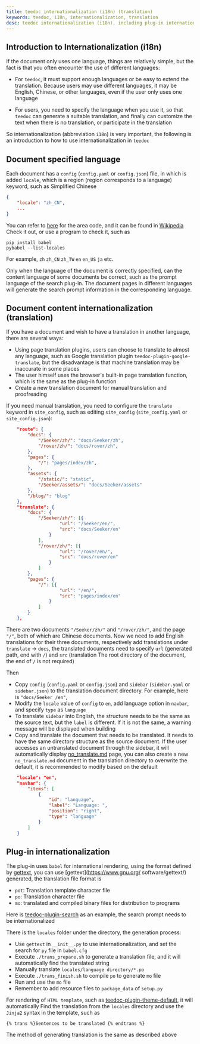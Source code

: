 ```yaml
---
title: teedoc internationalization (i18n) (translation)
keywords: teedoc, i18n, internationalization, translation
desc: teedoc internationalization (i18n), including plug-in internationalization and document internationalization
---
```


## Introduction to Internationalization (i18n)

If the document only uses one language, things are relatively simple, but the fact is that you often encounter the use of different languages:
* For `teedoc`, it must support enough languages ​​or be easy to extend the translation. Because users may use different languages, it may be English, Chinese, or other languages, even if the user only uses one language

* For users, you need to specify the language when you use it, so that `teedoc` can generate a suitable translation, and finally can customize the text when there is no translation, or participate in the translation

So internationalization (abbreviation `i18n`) is very important, the following is an introduction to how to use internationalization in `teedoc`



## Document specified language

Each document has a `config` (`config.yaml` or `config.json`) file, in which is added `locale`, which is a region (region corresponds to a language) keyword, such as Simplified Chinese

```json
{
    "locale": "zh_CN",
    ...
}
```

You can refer to [here](https://www.science.co.il/language/Locale-codes.php) for the area code, and it can be found in [Wikipedia](https://en.wikipedia.org/wiki/Language_localisation) Check it out, or use a program to check it, such as

```shell
pip install babel
pybabel --list-locales
```

For example, `zh` `zh_CN` `zh_TW` `en` `en_US` `ja` etc.

Only when the language of the document is correctly specified, can the content language of some documents be correct, such as the prompt language of the search plug-in. The document pages in different languages ​​will generate the search prompt information in the corresponding language.


## Document content internationalization (translation)

If you have a document and wish to have a translation in another language, there are several ways:

* Using page translation plugins, users can choose to translate to almost any language, such as Google translation plugin `teedoc-plugin-google-translate`, but the disadvantage is that machine translation may be inaccurate in some places
* The user himself uses the browser's built-in page translation function, which is the same as the plug-in function
* Create a new translation document for manual translation and proofreading

If you need manual translation, you need to configure the `translate` keyword in `site_config`, such as editing `site_config` (`site_config.yaml` or `site_config.json`):

```json
    "route": {
        "docs": {
            "/Seeker/zh/": "docs/Seeker/zh",
            "/rover/zh/": "docs/rover/zh",
        },
        "pages": {
            "/": "pages/index/zh",
        },
        "assets": {
            "/static/": "static",
            "/Seeker/assets/": "docs/Seeker/assets"
        },
        "/blog/": "blog"
    },
    "translate": {
        "docs": {
            "/Seeker/zh/": [{
                    "url": "/Seeker/en/",
                    "src": "docs/Seeker/en"
                }
            ],
            "/rover/zh/": [{
                    "url": "/rover/en/",
                    "src": "docs/rover/en"
                }
            ]
        },
        "pages": {
            "/": [{
                    "url": "/en/",
                    "src": "pages/index/en"
                }
            ]
        }
    },
```

There are two documents `"/Seeker/zh/"` and `"/rover/zh/"`, and the page `"/"`, both of which are Chinese documents.
Now we need to add English translations for their three documents, respectively add translations under `translate` -> `docs`, the translated documents need to specify `url` (generated path, end with `/`) and `src` (translation The root directory of the document, the end of `/` is not required)

Then
* Copy `config` (`config.yaml` or `config.json`) and `sidebar` (`sidebar.yaml` or `sidebar.json`) to the translation document directory. For example, here is `"docs/Seeker /en"`,
* Modify the `locale` value of `config` to `en`, add language option in `navbar`, and specify `type` as `language`
* To translate `sidebar` into English, the structure needs to be the same as the source text, but the `label` is different. If it is not the same, a warning message will be displayed when building
* Copy and translate the document that needs to be translated. It needs to have the same directory structure as the source document. If the user accesses an untranslated document through the sidebar, it will automatically display [no_translate.md](https://github.com/teedoc/teedoc/blob/main/teedoc/templates/no_translate.md) page, you can also create a new `no_translate.md` document in the translation directory to overwrite the default, it is recommended to modify based on the default

```json
    "locale": "en",
    "navbar": {
        "items": [
            {
                "id": "language",
                "label": "Language: ",
                "position": "right",
                "type": "language"
            }
        ]
    }
```


## Plug-in internationalization

The plug-in uses `babel` for international rendering, using the format defined by [gettext](https://www.gnu.org/software/gettext/), you can use [gettext](https://www.gnu.org/ software/gettext/) generated, the translation file format is
* `pot`: Translation template character file
* `po`: Translation character file
* `mo`: translated and compiled binary files for distribution to programs

Here is [teedoc-plugin-search](https://github.com/teedoc/teedoc/tree/main/plugins/teedoc-plugin-search/teedoc_plugin_search) as an example, the search prompt needs to be internationalized

There is the `locales` folder under the directory, the generation process:
* Use `gettext` in `__init__.py` to use internationalization, and set the search for `py` file in `babel.cfg`
* Execute `./trans_prepare.sh` to generate a translation file, and it will automatically find the translated string
* Manually translate `locales/language directory/*.po`
* Execute `./trans_finish.sh` to compile `po` to generate `mo` file
* Run and use the `mo` file
* Remember to add resource files to `package_data` of `setup.py`


For rendering of `HTML template`, such as [teedoc-plugin-theme-default](https://github.com/teedoc/teedoc/tree/main/plugins/teedoc-plugin-theme-default/teedoc_plugin_theme_default), it will automatically Find the translation from the `locales` directory and use the `Jinja2` syntax in the template, such as

```jinja2
{% trans %}Sentences to be translated {% endtrans %}
```

The method of generating translation is the same as described above
